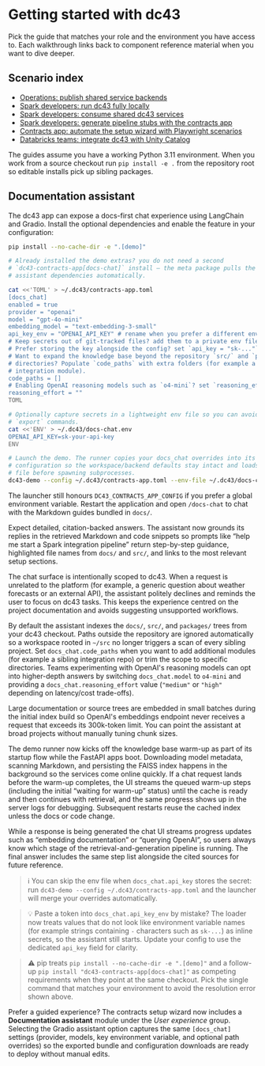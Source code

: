 # Getting started with dc43

Pick the guide that matches your role and the environment you have access to. Each walkthrough links back to component reference
material when you want to dive deeper.

## Scenario index

- [Operations: publish shared service backends](ops-service-backend.md)
- [Spark developers: run dc43 fully locally](spark-local.md)
- [Spark developers: consume shared dc43 services](spark-remote.md)
- [Spark developers: generate pipeline stubs with the contracts app](spark-contract-app-helper.md)
- [Contracts app: automate the setup wizard with Playwright scenarios](../tutorials/contracts-setup-automation.md)
- [Databricks teams: integrate dc43 with Unity Catalog](databricks.md)

The guides assume you have a working Python 3.11 environment. When you work from a source checkout run `pip install -e .` from the
repository root so editable installs pick up sibling packages.

## Documentation assistant

The dc43 app can expose a docs-first chat experience using LangChain and Gradio. Install the optional
dependencies and enable the feature in your configuration:

```bash
pip install --no-cache-dir -e ".[demo]"

# Already installed the demo extras? you do not need a second
# `dc43-contracts-app[docs-chat]` install – the meta package pulls the
# assistant dependencies automatically.

cat <<'TOML' > ~/.dc43/contracts-app.toml
[docs_chat]
enabled = true
provider = "openai"
model = "gpt-4o-mini"
embedding_model = "text-embedding-3-small"
api_key_env = "OPENAI_API_KEY" # rename when you prefer a different env var
# Keep secrets out of git-tracked files? add them to a private env file.
# Prefer storing the key alongside the config? set `api_key = "sk-..."` instead.
# Want to expand the knowledge base beyond the repository `src/` and `packages/`
# directories? Populate `code_paths` with extra folders (for example a mono-repo
# integration module).
code_paths = []
# Enabling OpenAI reasoning models such as `o4-mini`? set `reasoning_effort = "medium"` (or `"high"`).
reasoning_effort = ""
TOML

# Optionally capture secrets in a lightweight env file so you can avoid manual
# `export` commands.
cat <<'ENV' > ~/.dc43/docs-chat.env
OPENAI_API_KEY=sk-your-api-key
ENV

# Launch the demo. The runner copies your docs_chat overrides into its generated
# configuration so the workspace/backend defaults stay intact and loads the env
# file before spawning subprocesses.
dc43-demo --config ~/.dc43/contracts-app.toml --env-file ~/.dc43/docs-chat.env
```

The launcher still honours `DC43_CONTRACTS_APP_CONFIG` if you prefer a global
environment variable. Restart the application and open `/docs-chat` to chat with
the Markdown guides bundled in `docs/`.

Expect detailed, citation-backed answers. The assistant now grounds its replies
in the retrieved Markdown and code snippets so prompts like “help me start a Spark
integration pipeline” return step-by-step guidance, highlighted file names from
`docs/` and `src/`, and links to the most relevant setup sections.

The chat surface is intentionally scoped to dc43. When a request is unrelated to
the platform (for example, a generic question about weather forecasts or an
external API), the assistant politely declines and reminds the user to focus on
dc43 tasks. This keeps the experience centred on the project documentation and
avoids suggesting unsupported workflows.

By default the assistant indexes the `docs/`, `src/`, and `packages/` trees from
your dc43 checkout. Paths outside the repository are ignored automatically so a
workspace rooted in `~/src` no longer triggers a scan of every sibling project.
Set `docs_chat.code_paths` when you want to add additional modules (for example
a sibling integration repo) or trim the scope to specific directories.
Teams experimenting with OpenAI's reasoning models can opt into higher-depth
answers by switching `docs_chat.model` to `o4-mini` and providing a
`docs_chat.reasoning_effort` value (`"medium"` or `"high"` depending on
latency/cost trade-offs).

Large documentation or source trees are embedded in small batches during the
initial index build so OpenAI's embeddings endpoint never receives a request
that exceeds its 300k-token limit. You can point the assistant at broad
projects without manually tuning chunk sizes.

The demo runner now kicks off the knowledge base warm-up as part of its startup
flow while the FastAPI apps boot. Downloading model metadata, scanning
Markdown, and persisting the FAISS index happens in the background so the
services come online quickly. If a chat request lands before the warm-up
completes, the UI streams the queued warm-up steps (including the initial
“waiting for warm-up” status) until the cache is ready and then continues with
retrieval, and the same progress shows up in the server logs for debugging.
Subsequent restarts reuse the cached index unless the docs or code change.

While a response is being generated the chat UI streams progress updates such
as “embedding documentation” or “querying OpenAI”, so users always know which
stage of the retrieval-and-generation pipeline is running. The final answer
includes the same step list alongside the cited sources for future reference.

> ℹ️ You can skip the env file when `docs_chat.api_key` stores the secret: run
> `dc43-demo --config ~/.dc43/contracts-app.toml` and the launcher will merge your
> overrides automatically.

> 💡 Paste a token into `docs_chat.api_key_env` by mistake? The loader now treats
> values that do not look like environment variable names (for example strings
> containing `-` characters such as `sk-...`) as inline secrets, so the assistant
> still starts. Update your config to use the dedicated `api_key` field for clarity.

> ⚠️ pip treats `pip install --no-cache-dir -e ".[demo]"` and a follow-up
> `pip install "dc43-contracts-app[docs-chat]"` as competing requirements when
> they point at the same checkout. Pick the single command that matches your
> environment to avoid the resolution error shown above.

Prefer a guided experience? The contracts setup wizard now includes a **Documentation assistant**
module under the *User experience* group. Selecting the Gradio assistant option captures the same
`[docs_chat]` settings (provider, models, key environment variable, and optional path overrides) so
the exported bundle and configuration downloads are ready to deploy without manual edits.
